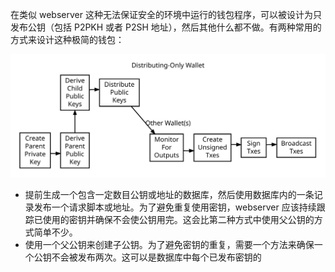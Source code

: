 在类似 webserver 这种无法保证安全的环境中运行的钱包程序，可以被设计为只发布公钥（包括 P2PKH 或者 P2SH 地址），然后其他什么都不做。有两种常用的方式来设计这种极简的钱包：

![](/assets/en-wallets-distributing-only.svg)

* 提前生成一个包含一定数目公钥或地址的数据库，然后使用数据库内的一条记录发布一个请求脚本或地址。为了避免重复使用密钥，webserver 应该持续跟踪已使用的密钥并确保不会使公钥用完。这会比第二种方式中使用父公钥的方式简单不少。
* 使用一个父公钥来创建子公钥。为了避免密钥的重复，需要一个方法来确保一个公钥不会被发布两次。这可以是数据库中每个已发布密钥的